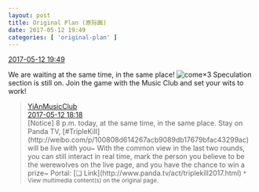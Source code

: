 ```yaml
---
layout: post
title: Original Plan (原际画)
date: 2017-05-12 19:49
categories: [ 'original-plan' ]
---
```


<div class="weibo-info">
  <a href="http://weibo.com/5626539553/F2Nv66VIY">2017-05-12 19:49</a>
</div>

We are waiting at the same time, in the same place! ![come](http://img.t.sinajs.cn/t4/appstyle/expression/ext/normal/40/come_org.gif)×3 Speculation section is still on. Join the game with the Music Club and set your wits to work!

<!-- more -->

> <div class="weibo-post-name">
>   <a href="http://weibo.com/u/6094546964">YiAnMusicClub</a>
> </div>
> <div class="weibo-info">
>   <a href="http://weibo.com/6094546964/F2MUh9ls4">2017-05-12 18:18</a>
> </div>
> [Notice] 8 p.m. today, at the same time, in the same place. Stay on Panda TV, [#TripleKill](http://weibo.com/p/100808d614267acb9089db17679bfac43299ac) will be live with you~ With the common view in the last two rounds, you can still interact in real time, mark the person you believe to be the werewolves on the live page, and you have the chance to win a prize~ Portal: [❏ Link](http://www.panda.tv/act/triplekill2017.html)  
> <small>* View multimedia content(s) on the original page.</small>
